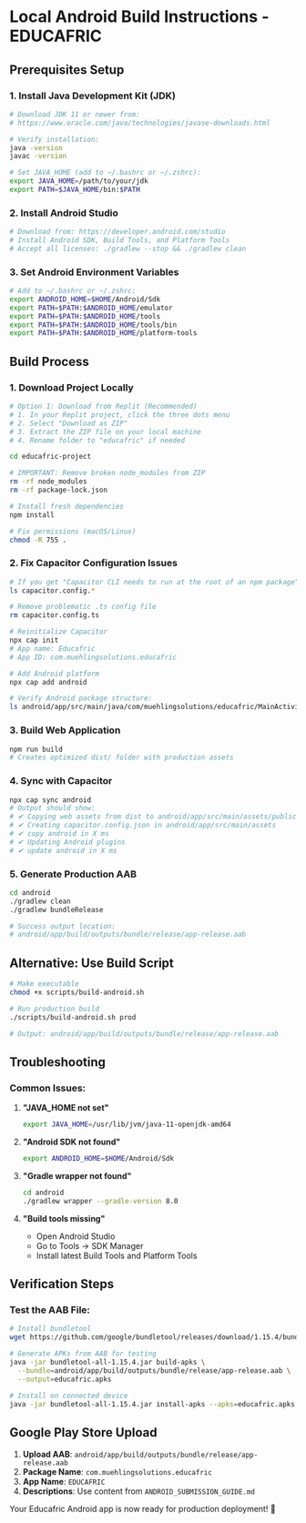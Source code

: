# Local Android Build Instructions - EDUCAFRIC

## Prerequisites Setup

### 1. Install Java Development Kit (JDK)
```bash
# Download JDK 11 or newer from:
# https://www.oracle.com/java/technologies/javase-downloads.html

# Verify installation:
java -version
javac -version

# Set JAVA_HOME (add to ~/.bashrc or ~/.zshrc):
export JAVA_HOME=/path/to/your/jdk
export PATH=$JAVA_HOME/bin:$PATH
```

### 2. Install Android Studio
```bash
# Download from: https://developer.android.com/studio
# Install Android SDK, Build Tools, and Platform Tools
# Accept all licenses: ./gradlew --stop && ./gradlew clean
```

### 3. Set Android Environment Variables
```bash
# Add to ~/.bashrc or ~/.zshrc:
export ANDROID_HOME=$HOME/Android/Sdk
export PATH=$PATH:$ANDROID_HOME/emulator
export PATH=$PATH:$ANDROID_HOME/tools
export PATH=$PATH:$ANDROID_HOME/tools/bin
export PATH=$PATH:$ANDROID_HOME/platform-tools
```

## Build Process

### 1. Download Project Locally
```bash
# Option 1: Download from Replit (Recommended)
# 1. In your Replit project, click the three dots menu
# 2. Select "Download as ZIP"
# 3. Extract the ZIP file on your local machine
# 4. Rename folder to "educafric" if needed

cd educafric-project

# IMPORTANT: Remove broken node_modules from ZIP
rm -rf node_modules
rm -rf package-lock.json

# Install fresh dependencies
npm install

# Fix permissions (macOS/Linux)
chmod -R 755 .
```

### 2. Fix Capacitor Configuration Issues
```bash
# If you get "Capacitor CLI needs to run at the root of an npm package" error:
ls capacitor.config.*

# Remove problematic .ts config file
rm capacitor.config.ts

# Reinitialize Capacitor
npx cap init
# App name: Educafric
# App ID: com.muehlingsolutions.educafric

# Add Android platform
npx cap add android

# Verify Android package structure:
ls android/app/src/main/java/com/muehlingsolutions/educafric/MainActivity.java
```

### 3. Build Web Application
```bash
npm run build
# Creates optimized dist/ folder with production assets
```

### 4. Sync with Capacitor
```bash
npx cap sync android
# Output should show:
# ✔ Copying web assets from dist to android/app/src/main/assets/public
# ✔ Creating capacitor.config.json in android/app/src/main/assets
# ✔ copy android in X ms
# ✔ Updating Android plugins
# ✔ update android in X ms
```

### 5. Generate Production AAB
```bash
cd android
./gradlew clean
./gradlew bundleRelease

# Success output location:
# android/app/build/outputs/bundle/release/app-release.aab
```

## Alternative: Use Build Script
```bash
# Make executable
chmod +x scripts/build-android.sh

# Run production build
./scripts/build-android.sh prod

# Output: android/app/build/outputs/bundle/release/app-release.aab
```

## Troubleshooting

### Common Issues:

1. **"JAVA_HOME not set"**
   ```bash
   export JAVA_HOME=/usr/lib/jvm/java-11-openjdk-amd64
   ```

2. **"Android SDK not found"**
   ```bash
   export ANDROID_HOME=$HOME/Android/Sdk
   ```

3. **"Gradle wrapper not found"**
   ```bash
   cd android
   ./gradlew wrapper --gradle-version 8.0
   ```

4. **"Build tools missing"**
   - Open Android Studio
   - Go to Tools → SDK Manager
   - Install latest Build Tools and Platform Tools

## Verification Steps

### Test the AAB File:
```bash
# Install bundletool
wget https://github.com/google/bundletool/releases/download/1.15.4/bundletool-all-1.15.4.jar

# Generate APKs from AAB for testing
java -jar bundletool-all-1.15.4.jar build-apks \
  --bundle=android/app/build/outputs/bundle/release/app-release.aab \
  --output=educafric.apks

# Install on connected device
java -jar bundletool-all-1.15.4.jar install-apks --apks=educafric.apks
```

## Google Play Store Upload

1. **Upload AAB**: `android/app/build/outputs/bundle/release/app-release.aab`
2. **Package Name**: `com.muehlingsolutions.educafric`
3. **App Name**: `EDUCAFRIC`
4. **Descriptions**: Use content from `ANDROID_SUBMISSION_GUIDE.md`

Your Educafric Android app is now ready for production deployment! 🚀